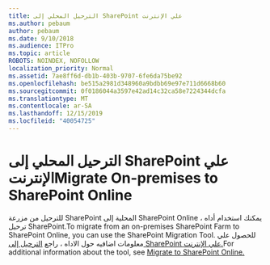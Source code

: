 ```yaml
---
title: الترحيل المحلي إلى SharePoint علي الإنترنت
ms.author: pebaum
author: pebaum
ms.date: 9/10/2018
ms.audience: ITPro
ms.topic: article
ROBOTS: NOINDEX, NOFOLLOW
localization_priority: Normal
ms.assetid: 7ae8ff6d-db1b-403b-9707-6fe6da75be92
ms.openlocfilehash: be515a2981d348960a9bdbb69e97e711d6668b60
ms.sourcegitcommit: 0f0186044a3597e42ad14c32ca58e7224344dcfa
ms.translationtype: MT
ms.contentlocale: ar-SA
ms.lasthandoff: 12/15/2019
ms.locfileid: "40054725"
---
```

# <a name="migrate-on-premises-to-sharepoint-online"></a><span data-ttu-id="fa067-102">الترحيل المحلي إلى SharePoint علي الإنترنت</span><span class="sxs-lookup"><span data-stu-id="fa067-102">Migrate On-premises to SharePoint Online</span></span>

<span data-ttu-id="fa067-103">للترحيل من مزرعة SharePoint المحلية إلى SharePoint Online ، يمكنك استخدام أداه ترحيل SharePoint.</span><span class="sxs-lookup"><span data-stu-id="fa067-103">To migrate from an on-premises SharePoint Farm to SharePoint Online, you can use the SharePoint Migration Tool.</span></span> <span data-ttu-id="fa067-104">للحصول علي معلومات اضافيه حول الاداه ، راجع [الترحيل إلى SharePoint علي الإنترنت.](https://go.microsoft.com/fwlink/?linkid=2019574)</span><span class="sxs-lookup"><span data-stu-id="fa067-104">For additional information about the tool, see [Migrate to SharePoint Online.](https://go.microsoft.com/fwlink/?linkid=2019574)</span></span>
  

